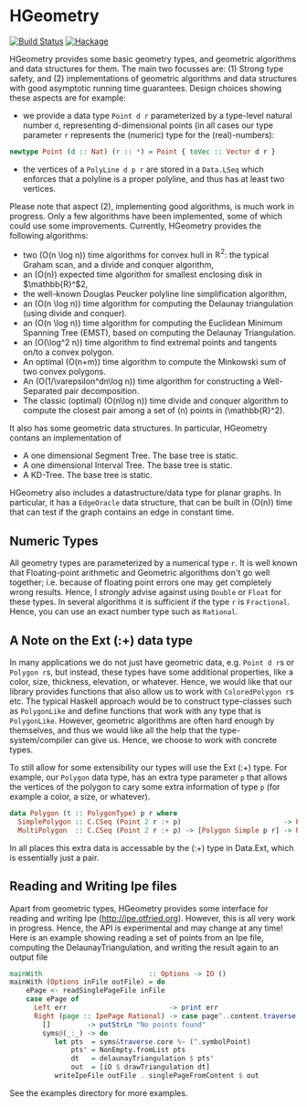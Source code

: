HGeometry
=========

[![Build Status](https://travis-ci.org/noinia/hgeometry.svg?branch=master)](https://travis-ci.org/noinia/hgeometry)
[![Hackage](https://img.shields.io/hackage/v/hgeometry.svg)](https://hackage.haskell.org/package/hgeometry)

HGeometry provides some basic geometry types, and geometric algorithms and data
structures for them. The main two focusses are: (1) Strong type safety, and (2)
implementations of geometric algorithms and data structures with good
asymptotic running time guarantees. Design choices showing these aspects are
for example:

- we provide a data type `Point d r` parameterized by a
type-level natural number `d`, representing d-dimensional points (in all cases
our type parameter `r` represents the (numeric) type for the (real)-numbers):

```haskell
newtype Point (d :: Nat) (r :: *) = Point { toVec :: Vector d r }
```
- the vertices of a `PolyLine d p r` are stored in a `Data.LSeq` which enforces
that a polyline is a proper polyline, and thus has at least two vertices.

Please note that aspect (2), implementing good algorithms, is much work in
progress. Only a few algorithms have been implemented, some of which could use
some improvements. Currently, HGeometry provides the following algorithms:

* two \(O(n \log n)\) time algorithms for convex hull in
  $\mathbb{R}^2$: the typical Graham scan, and a divide and conquer algorithm,
* an \(O(n)\) expected time algorithm for smallest enclosing disk in $\mathbb{R}^$2,
* the well-known Douglas Peucker polyline line simplification algorithm,
* an \(O(n \log n)\) time algorithm for computing the Delaunay triangulation
(using divide and conquer).
* an \(O(n \log n)\) time algorithm for computing the Euclidean Minimum Spanning
Tree (EMST), based on computing the Delaunay Triangulation.
* an \(O(\log^2 n)\) time algorithm to find extremal points and tangents on/to a
  convex polygon.
* An optimal \(O(n+m)\) time algorithm to compute the Minkowski sum of two convex
polygons.
* An \(O(1/\varepsilon^dn\log n)\) time algorithm for constructing a Well-Separated pair
  decomposition.
* The classic (optimal) \(O(n\log n)\) time divide and conquer algorithm to
  compute the closest pair among a set of \(n\) points in \(\mathbb{R}^2\).

It also has some geometric data structures. In particular, HGeometry contans an
implementation of

* A one dimensional Segment Tree. The base tree is static.
* A one dimensional Interval Tree. The base tree is static.
* A KD-Tree. The base tree is static.

HGeometry also includes a datastructure/data type for planar graphs. In
particular, it has a `EdgeOracle` data structure, that can be built in \(O(n)\)
time that can test if the graph contains an edge in constant time.

Numeric Types
-------------

All geometry types are parameterized by a numerical type `r`. It is well known
that Floating-point arithmetic and Geometric algorithms don't go well together;
i.e. because of floating point errors one may get completely wrong
results. Hence, I *strongly* advise against using `Double` or `Float` for these
types. In several algorithms it is sufficient if the type `r` is
`Fractional`. Hence, you can use an exact number type such as `Rational`.

A Note on the Ext (:+) data type
---------------------------------

In many applications we do not just have geometric data, e.g. `Point d r`s or
`Polygon r`s, but instead, these types have some additional properties, like a
color, size, thickness, elevation, or whatever. Hence, we would like that our
library provides functions that also allow us to work with `ColoredPolygon r`s
etc. The typical Haskell approach would be to construct type-classes such as
`PolygonLike` and define functions that work with any type that is
`PolygonLike`. However, geometric algorithms are often hard enough by
themselves, and thus we would like all the help that the type-system/compiler
can give us. Hence, we choose to work with concrete types.

To still allow for some extensibility our types will use the Ext (:+) type. For
example, our `Polygon` data type, has an extra type parameter `p` that allows
the vertices of the polygon to cary some extra information of type `p` (for
example a color, a size, or whatever).

```haskell
data Polygon (t :: PolygonType) p r where
  SimplePolygon :: C.CSeq (Point 2 r :+ p)                         -> Polygon Simple p r
  MultiPolygon  :: C.CSeq (Point 2 r :+ p) -> [Polygon Simple p r] -> Polygon Multi  p r
```

In all places this extra data is accessable by the (:+) type in Data.Ext, which
is essentially just a pair.

Reading and Writing Ipe files
-----------------------------

Apart from geometric types, HGeometry provides some interface for reading and
writing Ipe (http://ipe.otfried.org). However, this is all very work in
progress. Hence, the API is experimental and may change at any time! Here is an
example showing reading a set of points from an Ipe file, computing the
DelaunayTriangulation, and writing the result again to an output file

```haskell
mainWith                          :: Options -> IO ()
mainWith (Options inFile outFile) = do
    ePage <- readSinglePageFile inFile
    case ePage of
      Left err                         -> print err
      Right (page :: IpePage Rational) -> case page^..content.traverse._IpeUse of
        []         -> putStrLn "No points found"
        syms@(_:_) -> do
           let pts  = syms&traverse.core %~ (^.symbolPoint)
               pts' = NonEmpty.fromList pts
               dt   = delaunayTriangulation $ pts'
               out  = [iO $ drawTriangulation dt]
           writeIpeFile outFile . singlePageFromContent $ out
```

See the examples directory for more examples.
